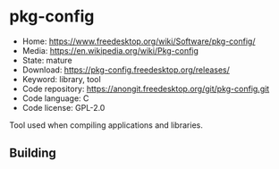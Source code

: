 # pkg-config

- Home: https://www.freedesktop.org/wiki/Software/pkg-config/
- Media: https://en.wikipedia.org/wiki/Pkg-config
- State: mature
- Download: https://pkg-config.freedesktop.org/releases/
- Keyword: library, tool
- Code repository: https://anongit.freedesktop.org/git/pkg-config.git
- Code language: C
- Code license: GPL-2.0

Tool used when compiling applications and libraries.

## Building
